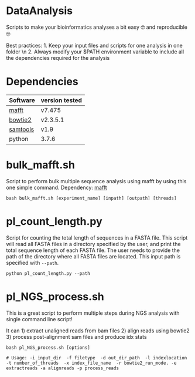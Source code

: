 # DataAnalysis

Scripts to make your bioinformatics analyses a bit easy 🤓 and reproducible 🤓

Best practices:     1. Keep your input files and scripts for one analysis in one folder \n
                    2. Always modify your $PATH environment variable to include all the dependencies required for the analysis

# Dependencies 

| Software | version tested |
| -------- | -------------- |
| [mafft](https://mafft.cbrc.jp/alignment/software/source.html)  |   v7.475       |
| [bowtie2](http://bowtie-bio.sourceforge.net/bowtie2/index.shtml) | v2.3.5.1    |
| [samtools](http://www.htslib.org) | v1.9 |
| python | 3.7.6 |


# bulk_mafft.sh
Script to perform bulk multiple sequence analysis using mafft by using this one simple command. Dependency: [mafft](https://mafft.cbrc.jp/alignment/software/source.html)
                    
   `bash bulk_mafft.sh [experiment_name] [inpath] [outpath] [threads]`

# pl_count_length.py
Script for counting the total length of sequences in a FASTA file. This script will read all FASTA files in a directory specified by the user, and print the total sequence length of each FASTA file. The user needs to provide the path of the directory where all FASTA files are located. This input path is specified with `--path`.
   
   `python pl_count_length.py --path`
   
# pl_NGS_process.sh
This is a great script to perform multiple steps during NGS analysis with single command line script!

It can 1) extract unaligned reads from bam files
       2) align reads using bowtie2 
       3) process post-alignment sam files and produce idx stats 
    
    bash pl_NGS_process.sh [options]
    
    # Usage: -i input_dir  -f filetype  -d out_dir_path  -l indexlocation -t number_of_threads  -x index_file_name  -r bowtie2_run_mode. -e extractreads -a alignreads -p process_reads
    
    







